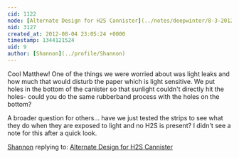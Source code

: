 ```yaml
---
cid: 1122
node: [Alternate Design for H2S Cannister](../notes/deepwinter/8-3-2012/alternate-design-h2s-cannister)
nid: 3127
created_at: 2012-08-04 23:05:24 +0000
timestamp: 1344121524
uid: 9
author: [Shannon](../profile/Shannon)
---
```


Cool Matthew! One of the things we were worried about was light leaks and how much that would disturb the paper which is light sensitive. We put holes in the bottom of the canister so that sunlight couldn't directly hit the holes- could you do the same rubberband process with the holes on the bottom? 

A broader question for others... have we just tested the strips to see what they do when they are exposed to light and no H2S is present? I didn't see a note for this after a quick look. 

[Shannon](../profile/Shannon) replying to: [Alternate Design for H2S Cannister](../notes/deepwinter/8-3-2012/alternate-design-h2s-cannister)

